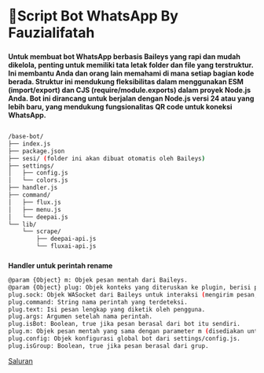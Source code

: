 # 📁Script Bot WhatsApp By Fauzialifatah 

### 
**​​Untuk membuat bot WhatsApp berbasis Baileys yang rapi dan mudah dikelola, penting untuk memiliki tata letak folder dan file yang terstruktur. Ini membantu Anda dan orang lain memahami di mana setiap bagian kode berada. Struktur ini mendukung fleksibilitas dalam menggunakan ESM (import/export) dan CJS (require/module.exports) dalam proyek Node.js Anda.
​Bot ini dirancang untuk berjalan dengan Node.js versi 24 atau yang lebih baru, yang mendukung fungsionalitas QR code untuk koneksi WhatsApp.**
```bash

/base-bot/
├── index.js
├── package.json
├── sesi/ (folder ini akan dibuat otomatis oleh Baileys)
├── settings/
│   ├── config.js
│   └── colors.js
├── handler.js
├── command/
│   ├── flux.js
│   ├── menu.js
│   └── deepai.js
└── lib/
    └── scrape/
        ├── deepai-api.js
        └── fluxai-api.js 
```

### 
**Handler untuk perintah rename**
```bash
@param {Object} m: Objek pesan mentah dari Baileys.
@param {Object} plug: Objek konteks yang diteruskan ke plugin, berisi properti berikut:
plug.sock: Objek WASocket dari Baileys untuk interaksi (mengirim pesan, dll.).
plug.command: String nama perintah yang terdeteksi.
plug.text: Isi pesan lengkap yang diketik oleh pengguna.
plug.args: Argumen setelah nama perintah.
plug.isBot: Boolean, true jika pesan berasal dari bot itu sendiri.
plug.m: Objek pesan mentah yang sama dengan parameter m (disediakan untuk kemudahan).
plug.config: Objek konfigurasi global bot dari settings/config.js.
plug.isGroup: Boolean, true jika pesan berasal dari grup.
```

[Saluran](https://whatsapp.com/channel/0029VawsCnQ9mrGkOuburC1z)
